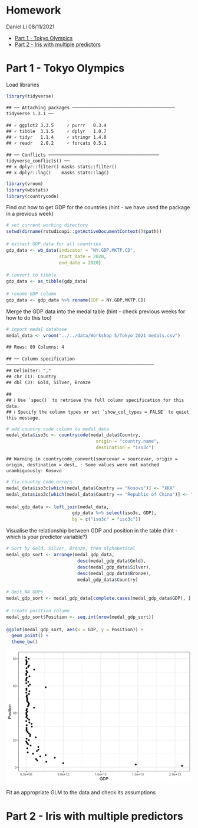 Homework
================
Daniel Li
08/11/2021

-   [Part 1 - Tokyo Olympics](#part-1---tokyo-olympics)
-   [Part 2 - Iris with multiple
    predictors](#part-2---iris-with-multiple-predictors)

# Part 1 - Tokyo Olympics

Load libraries

``` r
library(tidyverse)
```

    ## ── Attaching packages ─────────────────────────────────────── tidyverse 1.3.1 ──

    ## ✓ ggplot2 3.3.5     ✓ purrr   0.3.4
    ## ✓ tibble  3.1.5     ✓ dplyr   1.0.7
    ## ✓ tidyr   1.1.4     ✓ stringr 1.4.0
    ## ✓ readr   2.0.2     ✓ forcats 0.5.1

    ## ── Conflicts ────────────────────────────────────────── tidyverse_conflicts() ──
    ## x dplyr::filter() masks stats::filter()
    ## x dplyr::lag()    masks stats::lag()

``` r
library(vroom)
library(wbstats)
library(countrycode)
```

Find out how to get GDP for the countries (hint - we have used the
package in a previous week)

``` r
# set current working directory
setwd(dirname(rstudioapi::getActiveDocumentContext()$path))

# extract GDP data for all countries
gdp_data <- wb_data(indicator = "NY.GDP.MKTP.CD",
                    start_date = 2020,
                    end_date = 2020)

# convert to tibble
gdp_data <- as_tibble(gdp_data)

# rename GDP column
gdp_data <- gdp_data %>% rename(GDP = NY.GDP.MKTP.CD)
```

Merge the GDP data into the medal table (hint - check previous weeks for
how to do this too)

``` r
# import medal database
medal_data <- vroom("../../data/Workshop 5/Tokyo 2021 medals.csv")
```

    ## Rows: 89 Columns: 4

    ## ── Column specification ────────────────────────────────────────────────────────
    ## Delimiter: ","
    ## chr (1): Country
    ## dbl (3): Gold, Silver, Bronze

    ## 
    ## ℹ Use `spec()` to retrieve the full column specification for this data.
    ## ℹ Specify the column types or set `show_col_types = FALSE` to quiet this message.

``` r
# add country code column to medal_data
medal_data$iso3c <- countrycode(medal_data$Country,
                                  origin = "country.name",
                                  destination = "iso3c")
```

    ## Warning in countrycode_convert(sourcevar = sourcevar, origin = origin, destination = dest, : Some values were not matched unambiguously: Kosovo

``` r
# fix country code errors
medal_data$iso3c[which(medal_data$Country == "Kosovo")] <- "XKX"
medal_data$iso3c[which(medal_data$Country == "Republic of China")] <- "CHN"

medal_gdp_data <- left_join(medal_data,
                         gdp_data %>% select(iso3c, GDP),
                         by = c("iso3c" = "iso3c"))
```

Visualise the relationship between GDP and position in the table (hint -
which is your predictor variable?)

``` r
# Sort by Gold, Silver, Bronze, then alphabetical
medal_gdp_sort <- arrange(medal_gdp_data,
                           desc(medal_gdp_data$Gold),
                           desc(medal_gdp_data$Silver),
                           desc(medal_gdp_data$Bronze),
                           medal_gdp_data$Country)

# Omit NA GDPs
medal_gdp_sort <- medal_gdp_data[complete.cases(medal_gdp_data$GDP), ]

# create position column
medal_gdp_sort$Position <- seq.int(nrow(medal_gdp_sort))

ggplot(medal_gdp_sort, aes(x = GDP, y = Position)) +
  geom_point() +
  theme_bw()
```

![](homework_files/figure-gfm/unnamed-chunk-4-1.png)<!-- -->

Fit an appropriate GLM to the data and check its assumptions

# Part 2 - Iris with multiple predictors

